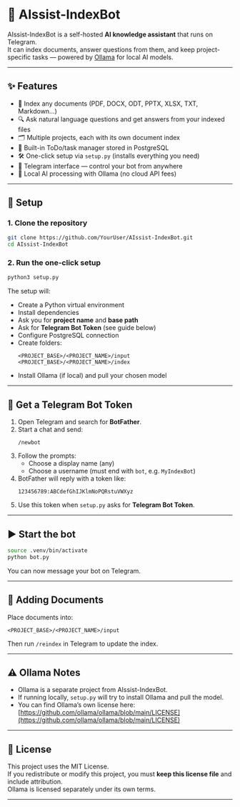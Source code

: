 # 🤖 AIssist-IndexBot

AIssist-IndexBot is a self-hosted **AI knowledge assistant** that runs on Telegram.  
It can index documents, answer questions from them, and keep project-specific tasks — powered by [Ollama](https://ollama.com/) for local AI models.

---

## ✨ Features

- 📂 Index any documents (PDF, DOCX, ODT, PPTX, XLSX, TXT, Markdown…)
- 🔍 Ask natural language questions and get answers from your indexed files
- 🗂️ Multiple projects, each with its own document index
- 📝 Built-in ToDo/task manager stored in PostgreSQL
- 🛠️ One-click setup via `setup.py` (installs everything you need)
- 💬 Telegram interface — control your bot from anywhere
- 🧠 Local AI processing with Ollama (no cloud API fees)

---

## 🚀 Setup

### 1. Clone the repository
```bash
git clone https://github.com/YourUser/AIssist-IndexBot.git
cd AIssist-IndexBot
```

### 2. Run the one-click setup
```bash
python3 setup.py
```
The setup will:
- Create a Python virtual environment
- Install dependencies
- Ask you for **project name** and **base path**
- Ask for **Telegram Bot Token** (see guide below)
- Configure PostgreSQL connection
- Create folders:
  ```
  <PROJECT_BASE>/<PROJECT_NAME>/input
  <PROJECT_BASE>/<PROJECT_NAME>/index
  ```
- Install Ollama (if local) and pull your chosen model

---

## 💬 Get a Telegram Bot Token

1. Open Telegram and search for **BotFather**.
2. Start a chat and send:
   ```
   /newbot
   ```
3. Follow the prompts:
   - Choose a display name (any)
   - Choose a username (must end with `bot`, e.g. `MyIndexBot`)
4. BotFather will reply with a token like:
   ```
   123456789:ABCdefGhIJKlmNoPQRstuVWXyz
   ```
5. Use this token when `setup.py` asks for **Telegram Bot Token**.

---

## ▶️ Start the bot
```bash
source .venv/bin/activate
python bot.py
```
You can now message your bot on Telegram.

---

## 📂 Adding Documents
Place documents into:
```
<PROJECT_BASE>/<PROJECT_NAME>/input
```
Then run `/reindex` in Telegram to update the index.

---

## ⚠️ Ollama Notes
- Ollama is a separate project from AIssist-IndexBot.
- If running locally, `setup.py` will try to install Ollama and pull the model.
- You can find Ollama’s own license here:  
  [https://github.com/ollama/ollama/blob/main/LICENSE](https://github.com/ollama/ollama/blob/main/LICENSE)

---

## 📜 License
This project uses the MIT License.  
If you redistribute or modify this project, you must **keep this license file** and include attribution.  
Ollama is licensed separately under its own terms.

---
